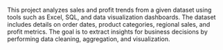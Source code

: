 This project analyzes sales and profit trends from a given dataset using tools such as Excel, SQL, and data visualization dashboards. The dataset includes details on order dates, product categories, regional sales, and profit metrics. The goal is to extract insights for business decisions by performing data cleaning, aggregation, and visualization.

